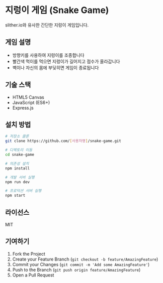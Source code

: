 # 지렁이 게임 (Snake Game)

slither.io와 유사한 간단한 지렁이 게임입니다.

## 게임 설명
- 방향키를 사용하여 지렁이를 조종합니다
- 빨간색 먹이를 먹으면 지렁이가 길어지고 점수가 올라갑니다
- 벽이나 자신의 몸에 부딪히면 게임이 종료됩니다

## 기술 스택
- HTML5 Canvas
- JavaScript (ES6+)
- Express.js

## 설치 방법

```bash
# 저장소 클론
git clone https://github.com/[사용자명]/snake-game.git

# 디렉토리 이동
cd snake-game

# 의존성 설치
npm install

# 개발 서버 실행
npm run dev

# 프로덕션 서버 실행
npm start
```

## 라이선스
MIT

## 기여하기
1. Fork the Project
2. Create your Feature Branch (`git checkout -b feature/AmazingFeature`)
3. Commit your Changes (`git commit -m 'Add some AmazingFeature'`)
4. Push to the Branch (`git push origin feature/AmazingFeature`)
5. Open a Pull Request 
